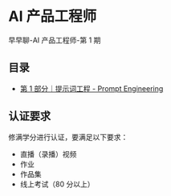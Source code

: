 # AI 产品工程师

早早聊-AI 产品工程师-第 1 期

## 目录

- [第 1 部分｜提示词工程 - Prompt Engineering](./Part-01/README.md)

## 认证要求

修满学分进行认证，要满足以下要求：

- 直播（录播）视频
- 作业
- 作品集
- 线上考试（80 分以上）
